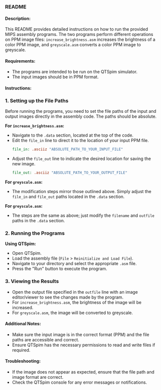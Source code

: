 ### README

#### Description:
This README provides detailed instructions on how to run the provided MIPS assembly programs. The two programs perform different operations on PPM image files: `increase_brightness.asm` increases the brightness of a color PPM image, and `greyscale.asm` converts a color PPM image to greyscale.

#### Requirements:
- The programs are intended to be run on the QTSpim simulator.
- The input images should be in PPM format.

#### Instructions:

### 1. **Setting up the File Paths**
Before running the programs, you need to set the file paths of the input and output images directly in the assembly code. The paths should be absolute.

  **For `increase_brightness.asm`:**
   - Navigate to the `.data` section, located at the top of the code.
   - Edit the `file_in` line to direct it to the location of your input PPM file.
     ```mips
     file_in: .asciiz "ABSOLUTE_PATH_TO_YOUR_INPUT_FILE"
     ```
   - Adjust the `file_out` line to indicate the desired location for saving the new image.
     ```mips
     file_out: .asciiz "ABSOLUTE_PATH_TO_YOUR_OUTPUT_FILE"
     ```

   **For `greyscale.asm`:**
   - The modification steps mirror those outlined above. Simply adjust the `file_in` and `file_out` paths located in the `.data` section.


   **For `greyscale.asm`:**
   - The steps are the same as above; just modify the `filename` and `outfile` paths in the `.data` section.

### 2. **Running the Programs**
   **Using QTSpim:**
   - Open QTSpim.
   - Load the assembly file (`File` > `Reinitialize and Load File`).
   - Navigate to your directory and select the appropriate `.asm` file.
   - Press the "Run" button to execute the program.

### 3. **Viewing the Results**
   - Open the output file specified in the `outfile` line with an image editor/viewer to see the changes made by the program.
   - For `increase_brightness.asm`, the brightness of the image will be increased.
   - For `greyscale.asm`, the image will be converted to greyscale.

#### Additional Notes:
- Make sure the input image is in the correct format (PPM) and the file paths are accessible and correct.
- Ensure QTSpim has the necessary permissions to read and write files if required.

#### Troubleshooting:
- If the image does not appear as expected, ensure that the file path and image format are correct.
- Check the QTSpim console for any error messages or notifications.

